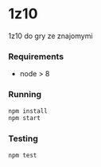 # 1z10
1z10 do gry ze znajomymi

### Requirements

* node > 8

### Running

```bash
npm install
npm start
```

### Testing

```bash
npm test
```